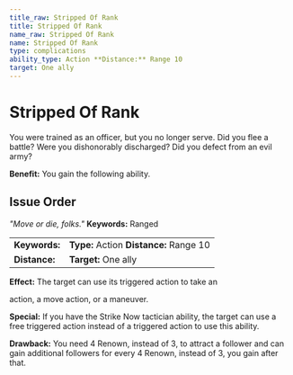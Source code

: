 ```yaml
---
title_raw: Stripped Of Rank
title: Stripped Of Rank
name_raw: Stripped Of Rank
name: Stripped Of Rank
type: complications
ability_type: Action **Distance:** Range 10
target: One ally
---
```


# Stripped Of Rank

You were trained as an officer, but you no longer serve. Did you flee a battle? Were you dishonorably discharged? Did you defect from an evil army?

**Benefit:** You gain the following ability.

## Issue Order

*"Move or die, folks."* **Keywords:** Ranged

|               |                                         |
| :------------ | :-------------------------------------- |
| **Keywords:** | **Type:** Action **Distance:** Range 10 |
| **Distance:** | **Target:** One ally                    |

**Effect:** The target can use its triggered action to take an

action, a move action, or a maneuver.

**Special:** If you have the Strike Now tactician ability, the target can use a free triggered action instead of a triggered action to use this ability.

**Drawback:** You need 4 Renown, instead of 3, to attract a follower and can gain additional followers for every 4 Renown, instead of 3, you gain after that.
